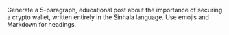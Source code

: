 Generate a 5-paragraph, educational post about the importance of securing a crypto wallet, written entirely in the Sinhala language. Use emojis and Markdown for headings.
